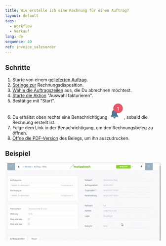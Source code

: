 ```yaml
---
title: Wie erstelle ich eine Rechnung für einen Auftrag?
layout: default
tags:
  - Workflow
  - Verkauf
lang: de
sequence: 40
ref: invoice_salesorder
---
```


## Schritte

1. Starte von einem [gelieferten Auftrag](Zu_Auftrag_Lieferschein_erstellen).
1. [Springe zur](SpringezuBelegen) Rechnungsdisposition.
1. [Wähle die Auftragszeilen](AuswahlBelege) aus, die Du abrechnen möchtest.
1. [Starte die Aktion](AktionStarten) "Auswahl fakturieren".
1. Bestätige mit "Start".
1. Du erhältst oben rechts eine Benachrichtigung ![](assets/NotificationBell_WebUI.png), sobald die Rechnung erstellt ist.
1. Folge dem Link in der Benachrichtigung, um den Rechnungsbeleg zu öffnen.
1. [Öffne die PDF-Version](PDFVorschau) des Belegs, um ihn auszudrucken.<br>

## Beispiel

![](assets/auftragzurechnung.gif)
